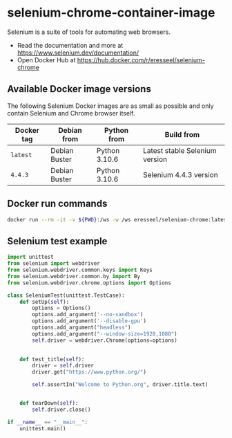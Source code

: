 # selenium-chrome-container-image

Selenium is a suite of tools for automating web browsers.

- Read the documentation and more at https://www.selenium.dev/documentation/
- Open Docker Hub at https://hub.docker.com/r/eresseel/selenium-chrome

## Available Docker image versions

The following Selenium Docker images are as small as possible and only contain Selenium and Chrome browser itself.

| Docker tag                        | Debian from   | Python from    | Build from                                |
| --------------------------------- | ------------- | ---------------| ----------------------------------------- |
| `latest`                          | Debian Buster | Python 3.10.6  | Latest stable Selenium version            |
| `4.4.3`                           | Debian Buster | Python 3.10.6  | Selenium 4.4.3 version      |


## Docker run commands

```bash
docker run --rm -it -v ${PWD}:/ws -w /ws eresseel/selenium-chrome:latest bash
```

## Selenium test example

```python
import unittest
from selenium import webdriver
from selenium.webdriver.common.keys import Keys
from selenium.webdriver.common.by import By
from selenium.webdriver.chrome.options import Options

class SeleniumTest(unittest.TestCase):
    def setUp(self):
        options = Options()
        options.add_argument('--no-sandbox')
        options.add_argument('--disable-gpu')
        options.add_argument("headless")
        options.add_argument("--window-size=1920,1080")
        self.driver = webdriver.Chrome(options=options)

    
    def test_title(self):
        driver = self.driver
        driver.get("https://www.python.org/")

        self.assertIn("Welcome to Python.org", driver.title.text)


    def tearDown(self):
        self.driver.close()

if __name__ == "__main__":
    unittest.main()
```
